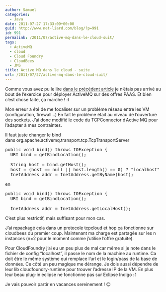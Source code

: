 ```yaml
---
author: Samuel
categories:
  - Java
date: 2011-07-27 17:33:09+00:00
guid: http://www.net-liard.com/blog/?p=991
id: 991
permalink: /2011/07/active-mq-dans-le-cloud-suit/
tags:
  - ActiveMQ
  - cloud
  - Cloud Foundry
  - CloudBees
  - JMS
title: Active MQ dans le cloud - suite
url: /2011/07/27/active-mq-dans-le-cloud-suit/
---
```


Comme vous avez pu le lire [dans le précédent article](http://www.net-liard.com/blog/2011/07/active-mq-dans-le-cloud/) je n&#8217;étais pas arrivé au bout de l&#8217;exercice pour déployer ActiveMQ sur des offres PAAS. Et bien c&#8217;est chose faite, ça marche ! <img src="http://www.apptom.fr/wp-includes/images/smilies/simple-smile.png" alt=":)" class="wp-smiley" style="height: 1em; max-height: 1em;" />

Mon erreur a été de me focaliser sur un problème réseau entre les VM (configuration, firewall&#8230;) En fait le problème était au niveau de l&#8217;ouverture des sockets. J&#8217;ai donc modifié le code du TCPConnector d&#8217;Active MQ pour l&#8217;adapter à mes contraintes.

Il faut juste changer le bind dans org.apache.activemq.transport.tcp.TcpTransportServer

<pre name="code" class="java:nogutter:nocontrols">public void bind() throws IOException {
  URI bind = getBindLocation();

  String host = bind.getHost();
  host = (host == null || host.length() == 0) ? "localhost" : host;
  InetAddress addr = InetAddress.getByName(host);</pre>

en

<pre name="code" class="java:nogutter:nocontrols">public void bind() throws IOException {
  URI bind = getBindLocation();

  InetAddress addr = InetAddress.getLocalHost();</pre>

C&#8217;est plus restrictif, mais suffisant pour mon cas.

J&#8217;ai repackagé cela dans un protocole tcpcloud et hop ça fonctionne sur cloudbees du premier coup. Maintenant ma charge est partagée sur les n instances (n=2 pour le moment comme j&#8217;utilise l&#8217;offre gratuite).

Pour CloudFoundry j&#8217;ai eu un peu plus de mal car même si je note dans le fichier de config &#8220;localhost&#8221;, il passe le nom de la machine au runtime. Ca doit être le même système qui remplace l&#8217;url et le login/pass de la base de données. Ce côté un peu magique me dérange. Je dois aussi dépendre de leur lib cloudfoundry-runtime pour trouver l&#8217;adresse IP de la VM. En plus leur beau plug-in eclipse ne fonctionne pas sur Eclipse Indigo <img src="http://www.apptom.fr/wp-includes/images/smilies/frownie.png" alt=":(" class="wp-smiley" style="height: 1em; max-height: 1em;" />

Je vais pouvoir partir en vacances sereinement ! 😉